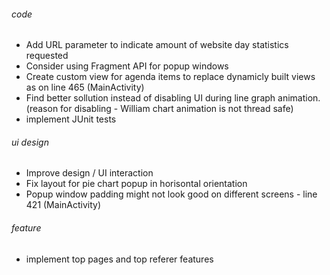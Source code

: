 ###### code
* Add URL parameter to indicate amount of website day statistics requested
* Consider using Fragment API for popup windows
* Create custom view for agenda items to replace dynamicly built views as on line 465 (MainActivity)
* Find better sollution instead of disabling UI during line graph animation. 
  (reason for disabling - William chart animation is not thread safe)
* implement JUnit tests

###### ui design
* Improve design / UI interaction
* Fix layout for pie chart popup in horisontal orientation
* Popup window padding might not look good on different screens - line 421 (MainActivity)

###### feature
* implement top pages and top referer features
